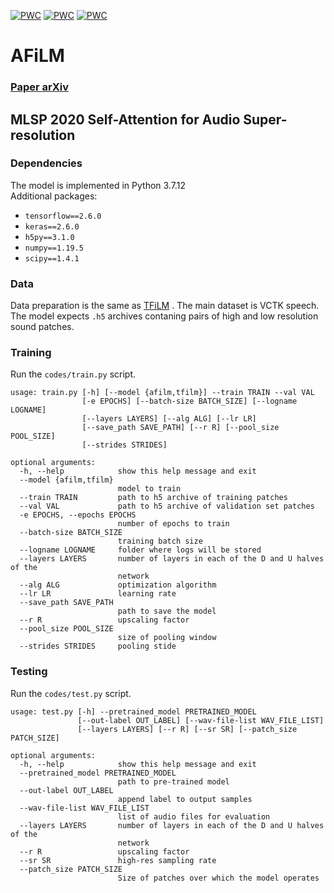[![PWC](https://img.shields.io/endpoint.svg?url=https://paperswithcode.com/badge/self-attention-for-audio-super-resolution/audio-super-resolution-on-voice-bank-corpus-1)](https://paperswithcode.com/sota/audio-super-resolution-on-voice-bank-corpus-1?p=self-attention-for-audio-super-resolution)
[![PWC](https://img.shields.io/endpoint.svg?url=https://paperswithcode.com/badge/self-attention-for-audio-super-resolution/audio-super-resolution-on-vctk-multi-speaker-1)](https://paperswithcode.com/sota/audio-super-resolution-on-vctk-multi-speaker-1?p=self-attention-for-audio-super-resolution)
[![PWC](https://img.shields.io/endpoint.svg?url=https://paperswithcode.com/badge/self-attention-for-audio-super-resolution/audio-super-resolution-on-piano-1)](https://paperswithcode.com/sota/audio-super-resolution-on-piano-1?p=self-attention-for-audio-super-resolution)
# AFiLM
### [Paper arXiv](https://arxiv.org/abs/2108.11637)
## MLSP 2020 Self-Attention for Audio Super-resolution 

### Dependencies

The model is implemented in Python 3.7.12 \
Additional packages: 
- `tensorflow==2.6.0`
- `keras==2.6.0`
- `h5py==3.1.0`
- `numpy==1.19.5`
- `scipy==1.4.1`

### Data
Data preparation is the same as [TFiLM](https://github.com/kuleshov/audio-super-res) . The main dataset is VCTK speech. The model expects `.h5` archives contaning pairs of high and low resolution sound patches. 

### Training
Run the `codes/train.py` script.
```
usage: train.py [-h] [--model {afilm,tfilm}] --train TRAIN --val VAL
                [-e EPOCHS] [--batch-size BATCH_SIZE] [--logname LOGNAME]
                [--layers LAYERS] [--alg ALG] [--lr LR]
                [--save_path SAVE_PATH] [--r R] [--pool_size POOL_SIZE]
                [--strides STRIDES]

optional arguments:
  -h, --help            show this help message and exit
  --model {afilm,tfilm}
                        model to train
  --train TRAIN         path to h5 archive of training patches
  --val VAL             path to h5 archive of validation set patches
  -e EPOCHS, --epochs EPOCHS
                        number of epochs to train
  --batch-size BATCH_SIZE
                        training batch size
  --logname LOGNAME     folder where logs will be stored
  --layers LAYERS       number of layers in each of the D and U halves of the
                        network
  --alg ALG             optimization algorithm
  --lr LR               learning rate
  --save_path SAVE_PATH
                        path to save the model
  --r R                 upscaling factor
  --pool_size POOL_SIZE
                        size of pooling window
  --strides STRIDES     pooling stide
```

### Testing 
Run the `codes/test.py` script.
```
usage: test.py [-h] --pretrained_model PRETRAINED_MODEL
               [--out-label OUT_LABEL] [--wav-file-list WAV_FILE_LIST]
               [--layers LAYERS] [--r R] [--sr SR] [--patch_size PATCH_SIZE]

optional arguments:
  -h, --help            show this help message and exit
  --pretrained_model PRETRAINED_MODEL
                        path to pre-trained model
  --out-label OUT_LABEL
                        append label to output samples
  --wav-file-list WAV_FILE_LIST
                        list of audio files for evaluation
  --layers LAYERS       number of layers in each of the D and U halves of the
                        network
  --r R                 upscaling factor
  --sr SR               high-res sampling rate
  --patch_size PATCH_SIZE
                        Size of patches over which the model operates
```




